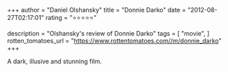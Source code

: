 +++
author = "Daniel Olshansky"
title = "Donnie Darko"
date = "2012-08-27T02:17:01"
rating = "⭐⭐⭐⭐⭐"

description = "Olshansky's review of Donnie Darko"
tags = [
    "movie",
]
rotten_tomatoes_url = "https://www.rottentomatoes.com//m/donnie_darko"
+++

A dark, illusive and stunning film.
